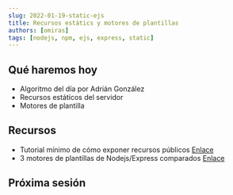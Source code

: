 ```yaml
---
slug: 2022-01-19-static-ejs
title: Recursos estátics y motores de plantillas
authors: [omiras]
tags: [nodejs, npm, ejs, express, static]
---
```


## Qué haremos hoy

- Algoritmo del día por Adrián González
- Recursos estáticos del servidor
- Motores de plantilla

## Recursos

- Tutorial mínimo de cómo exponer recursos públicos [Enlace](https://www.digitalocean.com/community/tutorials/nodejs-serving-static-files-in-express)
- 3 motores de plantillas de Nodejs/Express comparados [Enlace](https://blog.logrocket.com/top-express-js-template-engines-for-dynamic-html-pages/)

## Próxima sesión
